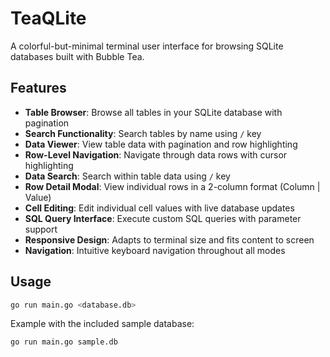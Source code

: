 # TeaQLite

A colorful-but-minimal terminal user interface for browsing SQLite databases built with Bubble Tea.

## Features

- **Table Browser**: Browse all tables in your SQLite database with pagination
- **Search Functionality**: Search tables by name using `/` key
- **Data Viewer**: View table data with pagination and row highlighting
- **Row-Level Navigation**: Navigate through data rows with cursor highlighting
- **Data Search**: Search within table data using `/` key
- **Row Detail Modal**: View individual rows in a 2-column format (Column | Value)
- **Cell Editing**: Edit individual cell values with live database updates
- **SQL Query Interface**: Execute custom SQL queries with parameter support
- **Responsive Design**: Adapts to terminal size and fits content to screen
- **Navigation**: Intuitive keyboard navigation throughout all modes

## Usage

```bash
go run main.go <database.db>
```

Example with the included sample database:

```bash
go run main.go sample.db
```
